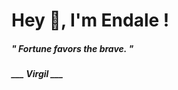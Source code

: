 <h1 title="head"> Hey 👋, I'm Endale !</h1>

**<h5><i>" Fortune favors the brave. "</i></h5>**

*<b>___ Virgil ___</b>*
